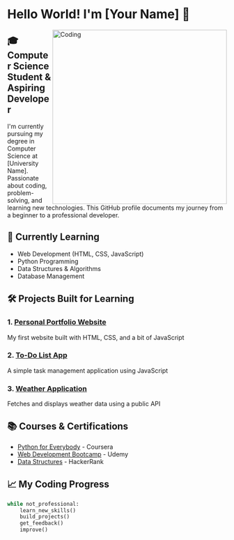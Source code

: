 # Hello World! I'm [Your Name] 👋

<img align="right" alt="Coding" width="400" src="coding-gif-url.gif">

## 🎓 Computer Science Student & Aspiring Developer

I'm currently pursuing my degree in Computer Science at [University Name]. Passionate about coding, problem-solving, and learning new technologies. This GitHub profile documents my journey from a beginner to a professional developer.

## 🌱 Currently Learning
- Web Development (HTML, CSS, JavaScript)
- Python Programming
- Data Structures & Algorithms
- Database Management

## 🛠️ Projects Built for Learning

### 1. [Personal Portfolio Website](repo-link)
My first website built with HTML, CSS, and a bit of JavaScript 

### 2. [To-Do List App](repo-link)
A simple task management application using JavaScript

### 3. [Weather Application](repo-link)
Fetches and displays weather data using a public API

## 📚 Courses & Certifications
- [Python for Everybody](certification-link) - Coursera
- [Web Development Bootcamp](certification-link) - Udemy
- [Data Structures](certification-link) - HackerRank

## 📈 My Coding Progress
```python
while not_professional:
    learn_new_skills()
    build_projects()
    get_feedback()
    improve()